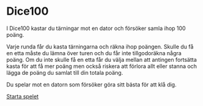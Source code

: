 Dice100 
=============

I Dice100 kastar du tärningar mot en dator och försöker samla ihop 100 poäng.

Varje runda får du kasta tärningarna och räkna ihop poängen. Skulle du få en
etta måste du lämna över turen och du får inte tillgodoräkna några poäng.
Om du inte skulle få en etta får du välja mellan att antingen fortsätta kasta för att
få mer poäng men också riskera att förlora allt eller stanna och lägga de poäng
du samlat till din totala poäng.

Du spelar mot en datorn som försöker göra sitt bästa för att klå dig.

[Starta spelet](dice100/setup)
